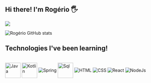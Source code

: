 ## Hi there! I'm Rogério 🖐️


<a href="https://www.linkedin.com/in/rog%C3%A9rio-m-dos-santos-885ba6214" target="_blank"><img src="https://img.shields.io/badge/-LinkedIn-%230077B5?style=for-the-badge&logo=linkedin&logoColor=white" target="_blank"></a> 

![Rogério GitHub stats](https://github-readme-stats.vercel.app/api?username=rmagalhaesds&show_icons=true&theme=dracula)

## Technologies I've been learning!

<div style="display: inline_block"><br>
  <img align="center" alt="Java" width "50" height="50" src="https://img.icons8.com/color/344/java-coffee-cup-logo--v1.png"/>
  <img align="center" alt="Kotlin" width "50" height="50" src="https://img.icons8.com/color/344/kotlin.png">
  <img align="center" alt="Spring" src="https://img.shields.io/badge/Spring-6DB33F?style=for-the-badge&logo=spring&logoColor=white"/>
  <img align="center" alt="Sql" width "50" height="50" src="https://img.icons8.com/external-flat-juicy-fish/344/external-sql-coding-and-development-flat-flat-juicy-fish.png"/>
 
  <img align="center" alt="HTML" src="https://img.shields.io/badge/HTML5-E34F26?style=for-the-badge&logo=html5&logoColor=white">
  <img align="center" alt="CSS" src="https://img.shields.io/badge/CSS3-1572B6?style=for-the-badge&logo=css3&logoColor=white">
  <img align="center" alt="React" src="https://img.shields.io/badge/React-20232A?style=for-the-badge&logo=react&logoColor=61DAFB">
  <img align="center" alt="NodeJs" src="https://img.shields.io/badge/Node.js-43853D?style=for-the-badge&logo=node.js&logoColor=white">

</div>
